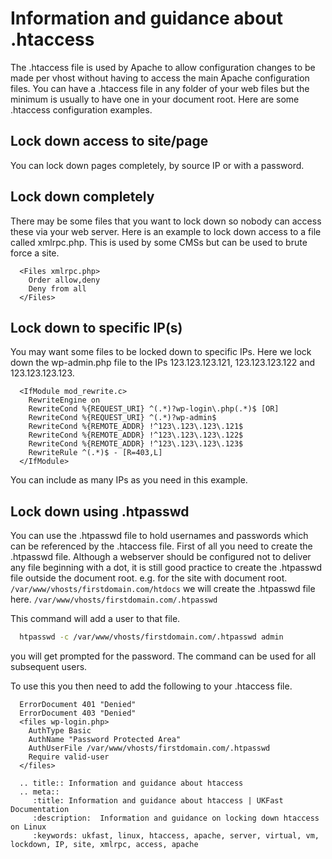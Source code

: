 # Information and guidance about .htaccess

The .htaccess file is used by Apache to allow configuration changes to be made per vhost without having to access the main Apache configuration files. You can have a .htaccess file in any folder of your web files but the minimum is usually to have one in your document root. Here are some .htaccess configuration examples.

## Lock down access to site/page

You can lock down pages completely, by source IP or with a password.

## Lock down completely

There may be some files that you want to lock down so nobody can access these via your web server. Here is an example to lock down access to a file called xmlrpc.php. This is used by some CMSs but can be used to brute force a site.
```apacheconf
  <Files xmlrpc.php>
    Order allow,deny
    Deny from all
  </Files>
```

## Lock down to specific IP(s)

You may want some files to be locked down to specific IPs. Here we lock down the wp-admin.php file to the IPs 123.123.123.121, 123.123.123.122 and 123.123.123.123.
```apacheconf
  <IfModule mod_rewrite.c>
    RewriteEngine on
    RewriteCond %{REQUEST_URI} ^(.*)?wp-login\.php(.*)$ [OR]
    RewriteCond %{REQUEST_URI} ^(.*)?wp-admin$
    RewriteCond %{REMOTE_ADDR} !^123\.123\.123\.121$
    RewriteCond %{REMOTE_ADDR} !^123\.123\.123\.122$
    RewriteCond %{REMOTE_ADDR} !^123\.123\.123\.123$
    RewriteRule ^(.*)$ - [R=403,L]
  </IfModule>
```
You can include as many IPs as you need in this example.

## Lock down using .htpasswd

You can use the .htpasswd file to hold usernames and passwords which can be referenced by the .htaccess file. First of all you need to create the .htpasswd file. Although a webserver should be configured not to deliver any file beginning with a dot, it is still good practice to create the .htpasswd file outside the document root. e.g. for the site with document root.
`/var/www/vhosts/firstdomain.com/htdocs`
we will create the .htpasswd file here.
`/var/www/vhosts/firstdomain.com/.htpasswd`

This command will add a user to that file.
```bash
  htpasswd -c /var/www/vhosts/firstdomain.com/.htpasswd admin
```
you will get prompted for the password. The command can be used for all subsequent users.

To use this you then need to add the following to your .htaccess file.
```apacheconf
  ErrorDocument 401 "Denied"
  ErrorDocument 403 "Denied"
  <files wp-login.php>
    AuthType Basic
    AuthName "Password Protected Area"
    AuthUserFile /var/www/vhosts/firstdomain.com/.htpasswd
    Require valid-user
  </files>
```


```eval_rst
  .. title:: Information and guidance about htaccess
  .. meta::
     :title: Information and guidance about htaccess | UKFast Documentation
     :description:  Information and guidance on locking down htaccess on Linux
     :keywords: ukfast, linux, htaccess, apache, server, virtual, vm, lockdown, IP, site, xmlrpc, access, apache
